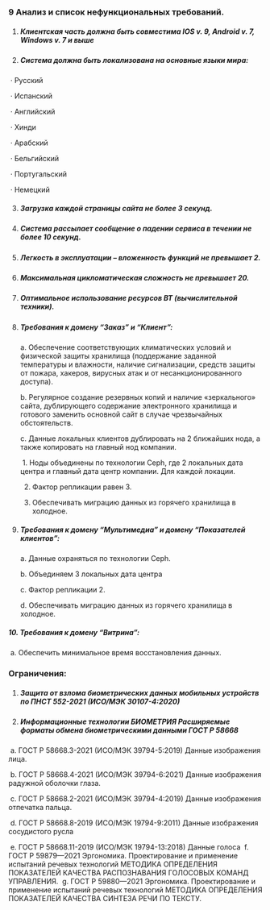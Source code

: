 ### 9 Анализ и список нефункциональных требований.

 

1. ##### Клиентская часть должна быть совместима IOS v. 9, Android v. 7, Windows v. 7 и выше

2. ##### Система должна быть локализована на основные языки мира:

​	·     Русский

​	·     Испанский

​	·     Английский

​	·     Хинди

​	·     Арабский

​	·     Бельгийский

​	·     Португальский

​	·     Немецкий

3. ##### Загрузка каждой страницы сайта не более 3 секунд.

4. ##### Система рассылает сообщение о падении сервиса в течении не более 10 секунд.

5. ##### Легкость в эксплуатации – вложенность функций не превышает 2.

6. ##### Максимальная цикломатическая сложность не превышает 20.

7. ##### Оптимальное использование ресурсов ВТ (вычислительной техники).

8. ##### Требования к домену “Заказ” и “Клиент”:

   a.  Обеспечение соответствующих климатических условий и физической защиты хранилища (поддержание заданной температуры и влажности, наличие сигнализации, средств защиты от пожара, хакеров, вирусных атак и от несанкционированного доступа).

   b.  Регулярное создание резервных копий и наличие «зеркального» сайта, дублирующего содержание электронного хранилища и готового заменить основной сайт в случае чрезвычайных обстоятельств.

   c.  Данные локальных клиентов дублировать на 2 ближайших нода, а также копировать на главный нод компании.

   ​	1.  Ноды объединены по технологии Ceph, где 2 локальных дата центра и главный дата центр компании. Для каждой локации.

   2. Фактор репликации равен 3.

   3. Обеспечивать миграцию данных из горячего хранилища в холодное.

    

9. ##### Требования к домену “Мультимедиа” и домену “Показателей клиентов”:

   a.  Данные охраняться по технологии Ceph.

   b.  Объединяем 3 локальных дата центра

   c.  Фактор репликации 2.

   d.  Обеспечивать миграцию данных из горячего хранилища в холодное.

    

##### 10.  Требования к домену “Витрина”:

​	a.  Обеспечить минимальное время восстановления данных.

 



### Ограничения:

 

1. ##### Защита от взлома биометрических данных мобильных устройств по ПНСТ 552-2021 (ИСО/МЭК 30107-4:2020)

2. ##### Информационные технологии  БИОМЕТРИЯ Расширяемые форматы обмена биометрическими данными ГОСТ Р 58668

​		a.    ГОСТ Р 58668.3-2021 (ИСО/МЭК 39794-5:2019) Данные изображения лица.

​		b.   ГОСТ Р 58668.4-2021 (ИСО/МЭК 39794-6:2021) Данные изображения радужной оболочки глаза.

​		c.    ГОСТ Р 58668.2-2021 (ИСО/МЭК 39794-4:2019) Данные изображения отпечатка пальца.

​		d.   ГОСТ Р 58668.8-2019 (ИСО/МЭК 19794-9:2011) Данные изображения сосудистого русла

​		e.    ГОСТ Р 58668.11-2019 (ИСО/МЭК 19794-13:2018) Данные голоса
​		f.	 ГОСТ Р 59879—2021 Эргономика. Проектирование и применение испытаний речевых технологий МЕТОДИКА ОПРЕДЕЛЕНИЯ ПОКАЗАТЕЛЕЙ 				КАЧЕСТВА РАСПОЗНАВАНИЯ ГОЛОСОВЫХ КОМАНД УПРАВЛЕНИЯ.
​		g.	ГОСТ Р 59880—2021 Эргономика. Проектирование и применение испытаний речевых технологий МЕТОДИКА ОПРЕДЕЛЕНИЯ ПОКАЗАТЕЛЕЙ 				КАЧЕСТВА СИНТЕЗА РЕЧИ ПО ТЕКСТУ. 



